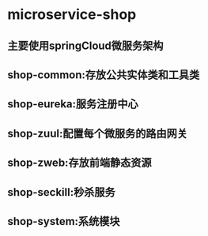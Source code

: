 # microservice-shop
## 主要使用springCloud微服务架构
## shop-common:存放公共实体类和工具类
## shop-eureka:服务注册中心
## shop-zuul:配置每个微服务的路由网关
## shop-zweb:存放前端静态资源
## shop-seckill:秒杀服务
## shop-system:系统模块
